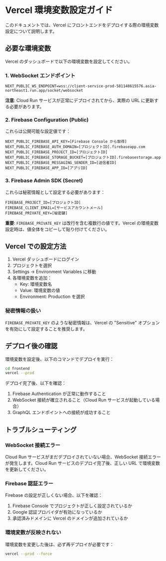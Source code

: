 # Vercel 環境変数設定ガイド

このドキュメントでは、Vercel にフロントエンドをデプロイする際の環境変数設定について説明します。

## 必要な環境変数

Vercel のダッシュボードで以下の環境変数を設定してください。

### 1. WebSocket エンドポイント

```
NEXT_PUBLIC_WS_ENDPOINT=wss://client-service-prod-581148615576.asia-northeast1.run.app/socket/websocket
```

**注意**: Cloud Run サービスが正常にデプロイされてから、実際の URL に更新する必要があります。

### 2. Firebase Configuration (Public)

これらは公開可能な設定値です：

```
NEXT_PUBLIC_FIREBASE_API_KEY=[Firebase Console から取得]
NEXT_PUBLIC_FIREBASE_AUTH_DOMAIN=[プロジェクトID].firebaseapp.com
NEXT_PUBLIC_FIREBASE_PROJECT_ID=[プロジェクトID]
NEXT_PUBLIC_FIREBASE_STORAGE_BUCKET=[プロジェクトID].firebasestorage.app
NEXT_PUBLIC_FIREBASE_MESSAGING_SENDER_ID=[送信者ID]
NEXT_PUBLIC_FIREBASE_APP_ID=[アプリID]
```

### 3. Firebase Admin SDK (Secret)

これらは秘密情報として設定する必要があります：

```
FIREBASE_PROJECT_ID=[プロジェクトID]
FIREBASE_CLIENT_EMAIL=[サービスアカウントメール]
FIREBASE_PRIVATE_KEY=[秘密鍵]
```

**重要**: `FIREBASE_PRIVATE_KEY` は改行を含む複数行の値です。Vercel の環境変数設定時は、値全体をコピーして貼り付けてください。

## Vercel での設定方法

1. Vercel ダッシュボードにログイン
2. プロジェクトを選択
3. Settings → Environment Variables に移動
4. 各環境変数を追加：
   - Key: 環境変数名
   - Value: 環境変数の値
   - Environment: Production を選択

### 秘密情報の扱い

`FIREBASE_PRIVATE_KEY` のような秘密情報は、Vercel の "Sensitive" オプションを有効にして設定することを推奨します。

## デプロイ後の確認

環境変数を設定後、以下のコマンドでデプロイを実行：

```bash
cd frontend
vercel --prod
```

デプロイ完了後、以下を確認：

1. Firebase Authentication が正常に動作すること
2. WebSocket 接続が確立されること（Cloud Run サービスが起動している場合）
3. GraphQL エンドポイントへの接続が成功すること

## トラブルシューティング

### WebSocket 接続エラー

Cloud Run サービスがまだデプロイされていない場合、WebSocket 接続エラーが発生します。Cloud Run サービスのデプロイ完了後、正しい URL で環境変数を更新してください。

### Firebase 認証エラー

Firebase の設定が正しくない場合、以下を確認：

1. Firebase Console でプロジェクトが正しく設定されているか
2. Google 認証プロバイダが有効になっているか
3. 承認済みドメインに Vercel のドメインが追加されているか

### 環境変数が反映されない

環境変数を変更した後は、必ず再デプロイが必要です：

```bash
vercel --prod --force
```